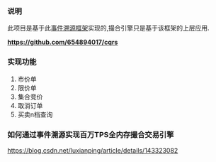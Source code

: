 ### 说明
此项目是基于此[事件溯源框架](https://github.com/654894017/cqrs)实现的,撮合引擎只是基于该框架的上层应用.

**https://github.com/654894017/cqrs**

### 实现功能

1. 市价单
2. 限价单
3. 集合竞价
4. 取消订单
5. 买卖n档查询

### 如何通过事件溯源实现百万TPS全内存撮合交易引擎

https://blog.csdn.net/luxianping/article/details/143323082
